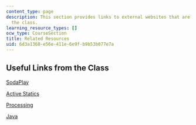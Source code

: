 ```yaml
---
content_type: page
description: This section provides links to external websites that are useful for
  the class.
learning_resource_types: []
ocw_type: CourseSection
title: Related Resources
uid: 6d3a1368-e56e-411e-6e9f-b9b53b077e7a
---
```


Useful Links from the Class
---------------------------

[SodaPlay](http://www.sodaplay.com/)

[Active Statics](http://acg.media.mit.edu/people/simong/statics/data/)

[Processing](http://processing.org/)

[Java](http://java.sun.com/)